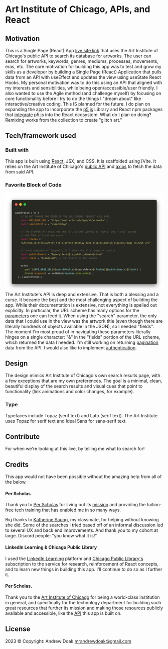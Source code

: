 
<!-- MARKDOWN PRIMER -->
<!-- https://meakaakka.medium.com/a-beginners-guide-to-writing-a-kickass-readme-7ac01da88ab3 -->


# Art Institute of Chicago, APIs, and React

## Motivation
This is a Single Page (React) App [live site link](https://aic-api-react.netlify.app/) that uses the Art Institute of Chicago's public API to search its database for artworks. The user can search for artworks, keywords, genres, mediums, processes, movements, eras, etc. The core motivation for building this app was to test and grow my skills as a developer by building a Single Page (React) Application that pulls data from an API with useEffect and updates the view using useState React Hooks. My personal motivation was to do this using an API that aligned with my interests and sensibilities, while being open/accessible/user friendly. I also wanted to use the Agile method (and challenge myself) by focusing on core functionality before I try to do the things I "dream about" like interactive/creative coding. This IS planned for the future. I do plan on expanding the app to incorporate the [p5.js](https://p5js.org/) Library and React npm packages that [integrate](https://dev.to/christiankastner/integrating-p5-js-with-react-i0d) p5.js into the React ecosystem. What do I plan on doing? Remixing works from the collection to create "glitch art."
<!-- 
## Build Status -->

<!-- ## Images/Wireframe
GIF recording of site. -->

## Tech/framework used
### Built with
This app is built using [React](https://react.dev/), JSX, and CSS. It is scaffolded using [Vite[](https://vitejs.dev/). It relies on the Art Institute of Chicago's [public API](https://www.artic.edu/open-access/public-api) and [axios](https://axios-http.com) to fetch the data from said API.

### Favorite Block of Code
![Favorite Block of Code](src/assets/favorite-code.png)
The Art Institute's API is deep and extensive. That is both a blessing and a curse. It became the best and the most challenging aspect of building the app. While their documentation is extensive, not everything is spelled out explicitly. In particular, the URL scheme has many options for the [parameters](https://api.artic.edu/docs/#endpoints) one can feed it. When using the "search" parameter, the only data that I could use in the view was the artwork title (even though there are literally hundreds of objects available in the JSON), so I needed "fields". The moment I'm most proud of in navigating these parameters literally hinges on a single character: "&" in the "fields" portion of the URL scheme, which returned the data I needed. I'm still working on returning [pagination](https://api.artic.edu/docs/#pagination) data from the API. I would also like to implement [authentication](https://api.artic.edu/docs/#authentication).

## Design
The design mimics Art Institute of Chicago's own search results page, with a few exceptions that are my own preferences. The goal is a minimal, clean, beautiful display of the search results and visual cues that point to functionality (link animations and color changes, for example). 

### Type  
Typefaces include Topaz (serif text) and Lato (serif text). The Art Institute uses Topaz for serif text and Ideal Sans for sans-serif text.

<!-- ## Roadmap
+ One.
+ Two.
+ Three.
+ Four.
+ Five.
+ More to be added...

## Bugs
+ One.
+ Two.
+ Three.
+ Four.
+ Five.
+ More to be added... -->

## Contribute
For when we're looking at this live, by telling me what to search for!

## Credits
This app would not have been possible without the amazing help from all of the below.
#### Per Scholas
Thank you to [Per Scholas](https://perscholas.org/) for living out its [mission](https://perscholas.org/about-per-scholas/) and providing the tuition-free tech training that has enabled me in so many ways.

Big thanks to [Katherine Saung](https://github.com/KatySaung/), my classmate, for helping without knowing she did. Some of the searches I tried based off of an informal discussion led to several UX and back end improvements. And thank you to my cohort at large. Discord people: "you know what it is!"
#### LinkedIn Learning & Chicago Public Library
I used the [LinkedIn Learning](https://www.linkedin.com/learning/?u=116852650) platform and [Chicago Public Library's](https://www.chipublib.org) subscription to the service for research, reinforcement of React concepts, and to learn new things in building this app. I'll continue to do so as I further it. 

#### Per Scholas.
Thank you to the [Art Institute of Chicago](https://www.artic.edu/) for being a world-class institution in general, and specifically for the technology department for building such great resources that further its mission and making those resources publicly available and accessible, like the [API](https://www.artic.edu/open-access/public-api) this app is built on.

## License
2023 © Copyright: Andrew Doak [mrandrewdoak@gmail.com](mailto:mrandrewdoak@gmail.com)
